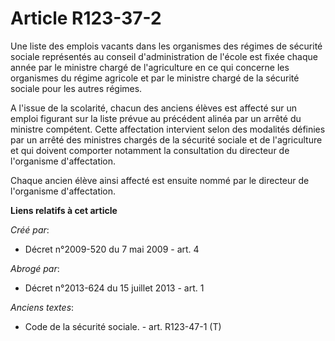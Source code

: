 # Article R123-37-2

Une liste des emplois vacants dans les organismes des régimes de sécurité sociale représentés au conseil d'administration de
l'école est fixée chaque année par le ministre chargé de l'agriculture en ce qui concerne les organismes du régime agricole
et par le ministre chargé de la sécurité sociale pour les autres régimes.

A l'issue de la scolarité, chacun des anciens élèves est affecté sur un emploi figurant sur la liste prévue au précédent
alinéa par un arrêté du ministre compétent. Cette affectation intervient selon des modalités définies par un arrêté des
ministres chargés de la sécurité sociale et de l'agriculture et qui doivent comporter notamment la consultation du directeur
de l'organisme d'affectation.

Chaque ancien élève ainsi affecté est ensuite nommé par le directeur de l'organisme d'affectation.

**Liens relatifs à cet article**

_Créé par_:

  - Décret n°2009-520 du 7 mai 2009 - art. 4

_Abrogé par_:

  - Décret n°2013-624 du 15 juillet 2013 - art. 1

_Anciens textes_:

  - Code de la sécurité sociale. - art. R123-47-1 (T)
